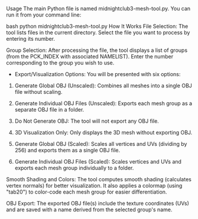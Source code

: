 Usage
The main Python file is named midnightclub3-mesh-tool.py. You can run it from your command line:

bash
python midnightclub3-mesh-tool.py
How It Works
File Selection:
The tool lists files in the current directory. Select the file you want to process by entering its number.

  Group Selection:
After processing the file, the tool displays a list of groups (from the PCK_INDEX with associated NAMELIST).
Enter the number corresponding to the group you wish to use.

-  Export/Visualization Options:
You will be presented with six options:

1.  Generate Global OBJ (Unscaled):
Combines all meshes into a single OBJ file without scaling.

2.  Generate Individual OBJ Files (Unscaled):
Exports each mesh group as a separate OBJ file in a folder.

3.  Do Not Generate OBJ:
The tool will not export any OBJ file.

4.  3D Visualization Only:
Only displays the 3D mesh without exporting OBJ.

5.  Generate Global OBJ (Scaled):
Scales all vertices and UVs (dividing by 256) and exports them as a single OBJ file.

6.  Generate Individual OBJ Files (Scaled):
Scales vertices and UVs and exports each mesh group individually to a folder.

Smooth Shading and Colors:
The tool computes smooth shading (calculates vertex normals) for better visualization.
It also applies a colormap (using "tab20") to color-code each mesh group for easier differentiation.

OBJ Export:
The exported OBJ file(s) include the texture coordinates (UVs) and are saved with a name derived from the selected group's name.

